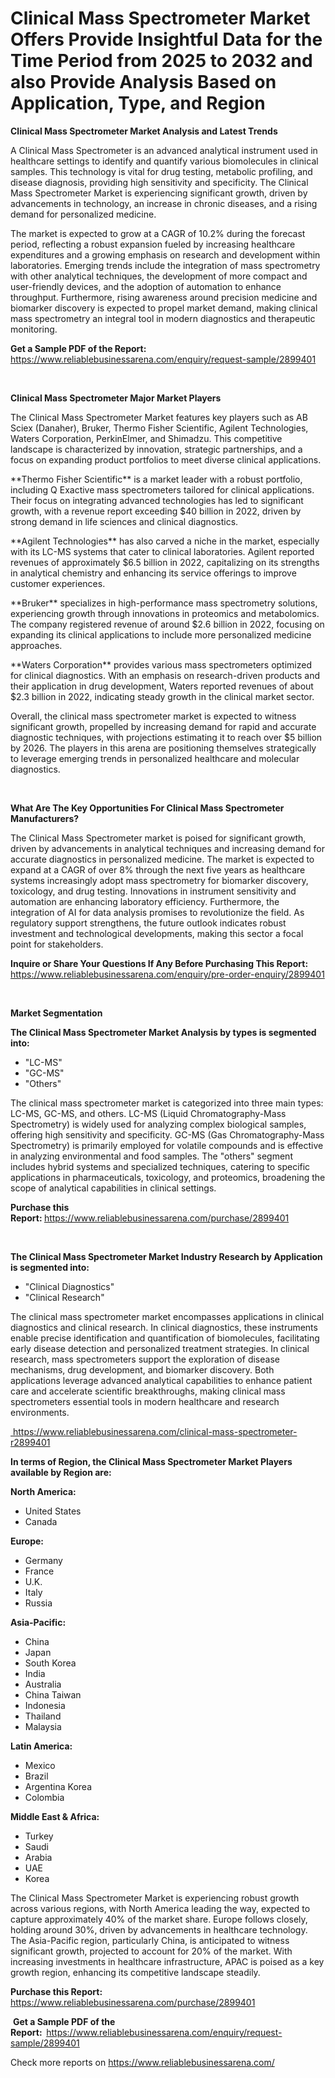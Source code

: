 <p><h1>Clinical Mass Spectrometer Market Offers Provide Insightful Data for the Time Period from 2025 to 2032 and also Provide Analysis Based on Application, Type, and Region</h1></p><p><strong>Clinical Mass Spectrometer Market Analysis and Latest Trends</strong></p>
<p><p>A Clinical Mass Spectrometer is an advanced analytical instrument used in healthcare settings to identify and quantify various biomolecules in clinical samples. This technology is vital for drug testing, metabolic profiling, and disease diagnosis, providing high sensitivity and specificity. The Clinical Mass Spectrometer Market is experiencing significant growth, driven by advancements in technology, an increase in chronic diseases, and a rising demand for personalized medicine. </p><p>The market is expected to grow at a CAGR of 10.2% during the forecast period, reflecting a robust expansion fueled by increasing healthcare expenditures and a growing emphasis on research and development within laboratories. Emerging trends include the integration of mass spectrometry with other analytical techniques, the development of more compact and user-friendly devices, and the adoption of automation to enhance throughput. Furthermore, rising awareness around precision medicine and biomarker discovery is expected to propel market demand, making clinical mass spectrometry an integral tool in modern diagnostics and therapeutic monitoring.</p></p>
<p><strong>Get a Sample PDF of the Report:&nbsp;</strong> <a href="https://www.reliablebusinessarena.com/enquiry/request-sample/2899401?utm_campaign=3289&utm_medium=2&utm_source=Github&utm_content=ia&utm_term=15032025&utm_id=clinical-mass-spectrometer">https://www.reliablebusinessarena.com/enquiry/request-sample/2899401</a></p>
<p>&nbsp;</p>
<p><strong>Clinical Mass Spectrometer Major Market Players</strong></p>
<p><p>The Clinical Mass Spectrometer Market features key players such as AB Sciex (Danaher), Bruker, Thermo Fisher Scientific, Agilent Technologies, Waters Corporation, PerkinElmer, and Shimadzu. This competitive landscape is characterized by innovation, strategic partnerships, and a focus on expanding product portfolios to meet diverse clinical applications.</p><p>**Thermo Fisher Scientific** is a market leader with a robust portfolio, including Q Exactive mass spectrometers tailored for clinical applications. Their focus on integrating advanced technologies has led to significant growth, with a revenue report exceeding $40 billion in 2022, driven by strong demand in life sciences and clinical diagnostics.</p><p>**Agilent Technologies** has also carved a niche in the market, especially with its LC-MS systems that cater to clinical laboratories. Agilent reported revenues of approximately $6.5 billion in 2022, capitalizing on its strengths in analytical chemistry and enhancing its service offerings to improve customer experiences.</p><p>**Bruker** specializes in high-performance mass spectrometry solutions, experiencing growth through innovations in proteomics and metabolomics. The company registered revenue of around $2.6 billion in 2022, focusing on expanding its clinical applications to include more personalized medicine approaches.</p><p>**Waters Corporation** provides various mass spectrometers optimized for clinical diagnostics. With an emphasis on research-driven products and their application in drug development, Waters reported revenues of about $2.3 billion in 2022, indicating steady growth in the clinical market sector.</p><p>Overall, the clinical mass spectrometer market is expected to witness significant growth, propelled by increasing demand for rapid and accurate diagnostic techniques, with projections estimating it to reach over $5 billion by 2026. The players in this arena are positioning themselves strategically to leverage emerging trends in personalized healthcare and molecular diagnostics.</p></p>
<p>&nbsp;</p>
<p><strong>What Are The Key Opportunities For Clinical Mass Spectrometer Manufacturers?</strong></p>
<p><p>The Clinical Mass Spectrometer market is poised for significant growth, driven by advancements in analytical techniques and increasing demand for accurate diagnostics in personalized medicine. The market is expected to expand at a CAGR of over 8% through the next five years as healthcare systems increasingly adopt mass spectrometry for biomarker discovery, toxicology, and drug testing. Innovations in instrument sensitivity and automation are enhancing laboratory efficiency. Furthermore, the integration of AI for data analysis promises to revolutionize the field. As regulatory support strengthens, the future outlook indicates robust investment and technological developments, making this sector a focal point for stakeholders.</p></p>
<p><strong>Inquire or Share Your Questions If Any Before Purchasing This Report:</strong> <a href="https://www.reliablebusinessarena.com/enquiry/pre-order-enquiry/2899401?utm_campaign=3289&utm_medium=2&utm_source=Github&utm_content=ia&utm_term=15032025&utm_id=clinical-mass-spectrometer">https://www.reliablebusinessarena.com/enquiry/pre-order-enquiry/2899401</a></p>
<p>&nbsp;</p>
<p><strong>Market Segmentation</strong></p>
<p><strong>The Clinical Mass Spectrometer Market Analysis by types is segmented into:</strong></p>
<p><ul><li>"LC-MS"</li><li>"GC-MS"</li><li>"Others"</li></ul></p>
<p><p>The clinical mass spectrometer market is categorized into three main types: LC-MS, GC-MS, and others. LC-MS (Liquid Chromatography-Mass Spectrometry) is widely used for analyzing complex biological samples, offering high sensitivity and specificity. GC-MS (Gas Chromatography-Mass Spectrometry) is primarily employed for volatile compounds and is effective in analyzing environmental and food samples. The "others" segment includes hybrid systems and specialized techniques, catering to specific applications in pharmaceuticals, toxicology, and proteomics, broadening the scope of analytical capabilities in clinical settings.</p></p>
<p><strong>Purchase this Report:&nbsp;</strong><a href="https://www.reliablebusinessarena.com/purchase/2899401?utm_campaign=3289&utm_medium=2&utm_source=Github&utm_content=ia&utm_term=15032025&utm_id=clinical-mass-spectrometer">https://www.reliablebusinessarena.com/purchase/2899401</a></p>
<p>&nbsp;</p>
<p><strong>The Clinical Mass Spectrometer Market Industry Research by Application is segmented into:</strong></p>
<p><ul><li>"Clinical Diagnostics"</li><li>"Clinical Research"</li></ul></p>
<p><p>The clinical mass spectrometer market encompasses applications in clinical diagnostics and clinical research. In clinical diagnostics, these instruments enable precise identification and quantification of biomolecules, facilitating early disease detection and personalized treatment strategies. In clinical research, mass spectrometers support the exploration of disease mechanisms, drug development, and biomarker discovery. Both applications leverage advanced analytical capabilities to enhance patient care and accelerate scientific breakthroughs, making clinical mass spectrometers essential tools in modern healthcare and research environments.</p></p>
<p><a href="https://www.reliablebusinessarena.com/clinical-mass-spectrometer-r2899401?utm_campaign=3289&utm_medium=2&utm_source=Github&utm_content=ia&utm_term=15032025&utm_id=clinical-mass-spectrometer">&nbsp;https://www.reliablebusinessarena.com/clinical-mass-spectrometer-r2899401</a></p>
<p><strong>In terms of Region, the Clinical Mass Spectrometer Market Players available by Region are:</strong></p>
<p>
    <p> <strong> North America: </strong>
        <ul>
            <li>United States</li>
            <li>Canada</li>
        </ul>
        </p> 
    <p> <strong> Europe: </strong>
        <ul>
            <li>Germany</li>
            <li>France</li>
            <li>U.K.</li>
            <li>Italy</li>
            <li>Russia</li>
        </ul>
        </p> 
    <p> <strong> Asia-Pacific: </strong>
        <ul>
            <li>China</li>
            <li>Japan</li>
            <li>South Korea</li>
            <li>India</li>
            <li>Australia</li>
            <li>China Taiwan</li>
            <li>Indonesia</li>
            <li>Thailand</li>
            <li>Malaysia</li>
        </ul>
        </p> 
    <p> <strong> Latin America: </strong>
        <ul>
            <li>Mexico</li>
            <li>Brazil</li>
            <li>Argentina Korea</li>
            <li>Colombia</li>
        </ul>
        </p> 
    <p> <strong> Middle East & Africa: </strong>
        <ul>
            <li>Turkey</li>
            <li>Saudi</li>
            <li>Arabia</li>
            <li>UAE</li>
            <li>Korea</li>
        </ul>
    </p>
    </p>
<p><p>The Clinical Mass Spectrometer Market is experiencing robust growth across various regions, with North America leading the way, expected to capture approximately 40% of the market share. Europe follows closely, holding around 30%, driven by advancements in healthcare technology. The Asia-Pacific region, particularly China, is anticipated to witness significant growth, projected to account for 20% of the market. With increasing investments in healthcare infrastructure, APAC is poised as a key growth region, enhancing its competitive landscape steadily.</p></p>
<p><strong>Purchase this Report: </strong><a href="https://www.reliablebusinessarena.com/purchase/2899401?utm_campaign=3289&utm_medium=2&utm_source=Github&utm_content=ia&utm_term=15032025&utm_id=clinical-mass-spectrometer">https://www.reliablebusinessarena.com/purchase/2899401</a></p>
<p>&nbsp;<strong>Get a Sample PDF of the Report:&nbsp;&nbsp;</strong><a href="https://www.reliablebusinessarena.com/enquiry/request-sample/2899401?utm_campaign=3289&utm_medium=2&utm_source=Github&utm_content=ia&utm_term=15032025&utm_id=clinical-mass-spectrometer">https://www.reliablebusinessarena.com/enquiry/request-sample/2899401</a></p>
<p><strong></strong></p>
<p>Check more reports on <a href="https://www.reliablebusinessarena.com/?utm_campaign=3289&utm_medium=2&utm_source=Github&utm_content=ia&utm_term=15032025&utm_id=clinical-mass-spectrometer">https://www.reliablebusinessarena.com/</a></p>